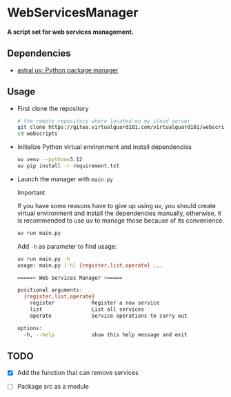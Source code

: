 # WebServicesManager

**A script set for web services management.**

## Dependencies

- [astral uv: Python package manager](https://docs.astral.sh/uv/)

## Usage

- First clone the repository
  ```bash
  # the remote repository where located on my cloud server
  git clone https://gitea.virtualguard101.com/virtualguard101/webscripts.git
  cd webscripts
  ```

- Initialize Python virtual environment and install dependencies
  ```bash
  uv venv --python=3.12
  uv pip install -r requirement.txt
  ```

- Launch the manager with `main.py`

  >[!IMPORTANT]
  >If you have some reasons have to give up using uv, you should create virtual environment and install the dependencies manually, otherwise, it is recommended to use uv to manage those because of its convenience.

  ```bash
  uv run main.py
  ```

  Add `-h` as parameter to find usage:
  ```bash
  uv run main.py -h
  usage: main.py [-h] {register,list,operate} ...

  =====> Web Services Manager <=====

  positional arguments:
    {register,list,operate}
      register            Register a new service
      list                List all services
      operate             Service operations to carry out

  options:
    -h, --help            show this help message and exit
  ```

## TODO

- [x] Add the function that can remove services

- [ ] Package src as a module
